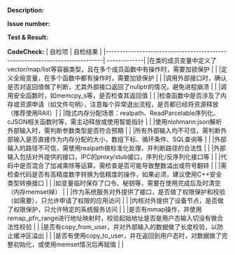 **Description:**

**Issue number:**

**Test & Result:**

**CodeCheck:**
| 自检项                                                                      |    自检结果   |
|-----------------------------------------------------------------------------| -------------|
|在类的成员变量中定义了vector/map/list等容器类型，且在多个成员函数中有操作时，需要加锁保护 |        |
|定义全局变量，在多个函数中都有操作时，需要加锁保护                                      |        |
|调用外部接口时，确认是否对返回值做了判断，尤其外部接口返回了nullptr的情况，避免进程崩溃    |        |
|调用安全函数时，如memcpy_s等，是否检查其返回值    |        |
|检查函数中是否涉及了内存或资源申请（如文件句柄），注意每个异常退出流程，是否都已经将资源释放（推荐使用RAII）|        |
|隐式内存分配场景：realpath、ReadParcelable序列化、cJSON相关函数时等，需主动释放或使用智能指针 |      |
|使用nlohmann:json解析外部输入时，需判断参数类型是否符合预期                              |      |
|所有外部输入均不可信，需判断外部输入是否直接作为内存分配的大小，数组下标、循环条件、SQL查询等 |      |
|外部输入的路径不可信，需使用realpath做标准化处理，并判断路径的合法性                     |        |
|外部输入包括对外提供的接口，IPC的proxy/stub接口，序列化/反序列化接口等                  |        |
|代码中是否混合了加减乘除等运算，需检查是否可能导致整数溢出或符号翻转                     |        |
|需检查代码是否有高精度数字转换为低精度的操作，如果必须，建议使用C++安全类型转换接口       |        |
|如变量临时保存了口令、秘钥等，需要在使用完成后及时清空（内存memset掉）                   |        |
|作为系统服务对外提供了接口，是否做了权限保护和校验（如需要），只允许申请了权限的应用访问   |        |
|内核对外提供了设备节点，是否做了权限保护，只允许特定的系统服务访问                       |        |
|是否有mmap操作，并使用remap_pfn_range进行地址映射时，校验起始地址是否是用户态输入切没有做合法性校验 |        |
|是否有copy_from_user，并对外部输入的数据做了长度校验，以防止缓冲区溢出                  |        |
|是否有使用copy_to_user，并在返回到用户态时，对数据做了完整初始化，或使用memset情况后再赋值 |        |
